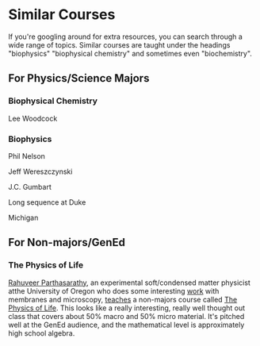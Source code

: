 Similar Courses
===============

If you're googling around for extra resources, you can search through
a wide range of topics. Similar courses are taught under the headings
"biophysics" "biophysical chemistry" and sometimes even "biochemistry".

## For Physics/Science Majors

### Biophysical Chemistry

Lee Woodcock

### Biophysics

Phil Nelson

Jeff Wereszczynski

J.C. Gumbart

Long sequence at Duke

Michigan

## For Non-majors/GenEd

### The Physics of Life

[Rahuveer Parthasarathy](http://physics-server.uoregon.edu/~raghu/), an experimental soft/condensed matter physicist atthe University of Oregon who does some interesting [work](http://physics-server.uoregon.edu/~raghu/research.html) with membranes and microscopy, [teaches](http://physics-server.uoregon.edu/~raghu/teaching.html) a non-majors course called [The Physics of Life][TOpL]. This looks like a really interesting, really well thought out class that covers about 50% macro and 50% micro material. It's pitched well at the GenEd audience, and the mathematical level is approximately high school algebra.

[TOpL]: http://arxiv.org/abs/1410.0666 "The Physics of Life"



